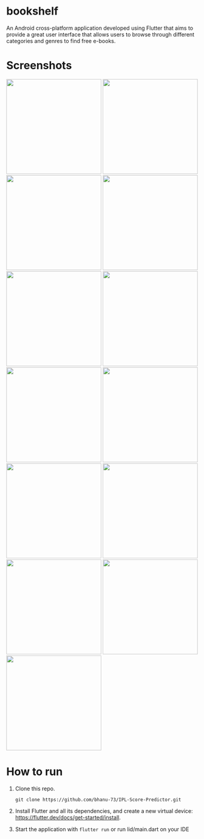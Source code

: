 # bookshelf

An Android cross-platform application developed using Flutter that aims to provide a great user
interface that allows users to browse through different categories and genres to find free e-books.

# Screenshots
 
<p>
<img src="screenshots/s1.jpeg" width="250">
<img src="screenshots/s2.jpeg" width="250">
<img src="screenshots/s3.jpeg" width="250">
<img src="screenshots/s4.jpeg" width="250">
<img src="screenshots/s5.jpeg" width="250">
<img src="screenshots/s6.jpeg" width="250">
<img src="screenshots/s7.jpeg" width="250">
<img src="screenshots/s8.jpeg" width="250">
<img src="screenshots/s9.jpeg" width="250">
<img src="screenshots/s10.jpeg" width="250">
<img src="screenshots/s11.jpeg" width="250">
<img src="screenshots/s12.jpeg" width="250">
<img src="screenshots/s13.jpeg" width="250">
</p>


# How to run
1. Clone this repo.

   ```terminal
   git clone https://github.com/bhanu-73/IPL-Score-Predictor.git
   ```

2. Install Flutter and all its dependencies, and create a new virtual device:
<https://flutter.dev/docs/get-started/install>.

3. Start the application with ``flutter run`` or run lid/main.dart on your IDE 


